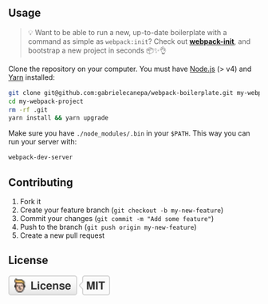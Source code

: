 ## Usage

> 💡 Want to be able to run a new, up-to-date boilerplate with a command as simple as `webpack:init`?
> Check out **[webpack-init](https://github.com/gabrielecanepa/webpack-init)**, and bootstrap a new project in seconds 📦✨👌

Clone the repository on your computer. You must have [Node.js](https://nodejs.org) (> v4) and [Yarn](https://yarnpkg.com/lang/en/docs/install) installed:

```bash
git clone git@github.com:gabrielecanepa/webpack-boilerplate.git my-webpack-project
cd my-webpack-project
rm -rf .git
yarn install && yarn upgrade
```

Make sure you have `./node_modules/.bin` in your `$PATH`. This way you can run your server with:

```bash
webpack-dev-server
```

## Contributing

1.  Fork it
2.  Create your feature branch (`git checkout -b my-new-feature`)
3.  Commit your changes (`git commit -m "Add some feature"`)
4.  Push to the branch (`git push origin my-new-feature`)
5.  Create a new pull request

## License

[![MIT license](https://github.com/gabrielecanepa/assets/raw/master/badges/mit.svg?sanitize=true)](https://gabriele.canepa.io/mit)
